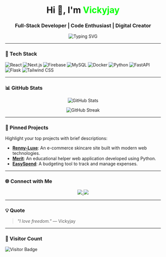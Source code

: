 <h1 align="center">Hi 👋, I'm <span style="color:#00FF00;">Vickyjay</span></h1>
<h3 align="center">Full-Stack Developer | Code Enthusiast | Digital Creator</h3>

<p align="center">
  <img src="https://readme-typing-svg.herokuapp.com?font=Fira+Code&pause=1000&color=00FF00&width=435&lines=Building+solutions+with+code;Full-Stack+Developer+%7C+React+%7C+Python+%7C+Next.js;Passionate+about+clean+UI+and+efficient+UX." alt="Typing SVG" />
</p>

---

### 🧰 Tech Stack

![React](https://img.shields.io/badge/-React-61DAFB?style=for-the-badge&logo=react&logoColor=black)
![Next.js](https://img.shields.io/badge/-Next.js-000?style=for-the-badge&logo=nextdotjs)
![Firebase](https://img.shields.io/badge/-Firebase-ffca28?style=for-the-badge&logo=firebase&logoColor=black)
![MySQL](https://img.shields.io/badge/-MySQL-00758F?style=for-the-badge&logo=mysql&logoColor=white)
![Docker](https://img.shields.io/badge/-Docker-2496ED?style=for-the-badge&logo=docker&logoColor=white)
![Python](https://img.shields.io/badge/-Python-3776AB?style=for-the-badge&logo=python&logoColor=white)
![FastAPI](https://img.shields.io/badge/-FastAPI-009688?style=for-the-badge&logo=fastapi&logoColor=white)
![Flask](https://img.shields.io/badge/-Flask-000?style=for-the-badge&logo=flask)
![Tailwind CSS](https://img.shields.io/badge/-TailwindCSS-38B2AC?style=for-the-badge&logo=tailwind-css&logoColor=white)

---

### 📊 GitHub Stats

<p align="center">
  <img src="https://github-readme-stats.vercel.app/api?username=victorjayeoba&show_icons=true&theme=radical" alt="GitHub Stats" />
</p>

<p align="center">
  <img src="https://streak-stats.demolab.com?user=victorjayeoba&theme=radical&hide_border=true" alt="GitHub Streak" />
</p>

---

### 📌 Pinned Projects

Highlight your top projects with brief descriptions:

- **[Renny-Luxe](https://github.com/victorjayeoba/renny-luxe)**: An e-commerce skincare site built with modern web technologies.
- **[Merit](https://github.com/femix300/Merit)**: An educational helper web application developed using Python.
- **[EasySpend](https://github.com/victorjayeoba/EasySpend)**: A budgeting tool to track and manage expenses.

---

### 🌐 Connect with Me

<p align="center">
  <a href="https://x.com/VickyJay_media" target="_blank">
    <img src="https://img.shields.io/badge/X-%231DA1F2.svg?style=for-the-badge&logo=x&logoColor=white" />
  </a>
  <a href="https://www.linkedin.com/in/victor-jayeoba-400b96253/" target="_blank">
    <img src="https://img.shields.io/badge/LinkedIn-%230077B5.svg?style=for-the-badge&logo=linkedin&logoColor=white" />
  </a>
</p>

---

### 💡 Quote

> *"I love freedom."* — Vickyjay

---

### 👀 Visitor Count

![Visitor Badge](https://komarev.com/ghpvc/?username=victorjayeoba&style=flat-square&color=00FF00)
